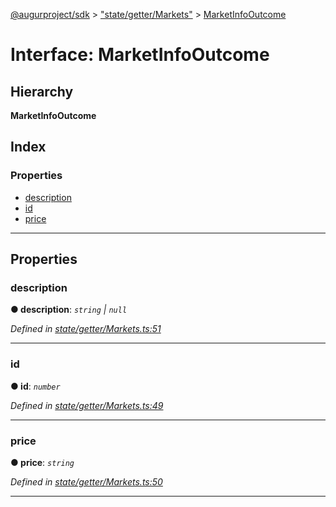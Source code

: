 [@augurproject/sdk](../README.md) > ["state/getter/Markets"](../modules/_state_getter_markets_.md) > [MarketInfoOutcome](../interfaces/_state_getter_markets_.marketinfooutcome.md)

# Interface: MarketInfoOutcome

## Hierarchy

**MarketInfoOutcome**

## Index

### Properties

* [description](_state_getter_markets_.marketinfooutcome.md#description)
* [id](_state_getter_markets_.marketinfooutcome.md#id)
* [price](_state_getter_markets_.marketinfooutcome.md#price)

---

## Properties

<a id="description"></a>

###  description

**● description**: *`string` \| `null`*

*Defined in [state/getter/Markets.ts:51](https://github.com/AugurProject/augur/blob/1991ef64ef/packages/augur-sdk/src/state/getter/Markets.ts#L51)*

___
<a id="id"></a>

###  id

**● id**: *`number`*

*Defined in [state/getter/Markets.ts:49](https://github.com/AugurProject/augur/blob/1991ef64ef/packages/augur-sdk/src/state/getter/Markets.ts#L49)*

___
<a id="price"></a>

###  price

**● price**: *`string`*

*Defined in [state/getter/Markets.ts:50](https://github.com/AugurProject/augur/blob/1991ef64ef/packages/augur-sdk/src/state/getter/Markets.ts#L50)*

___

